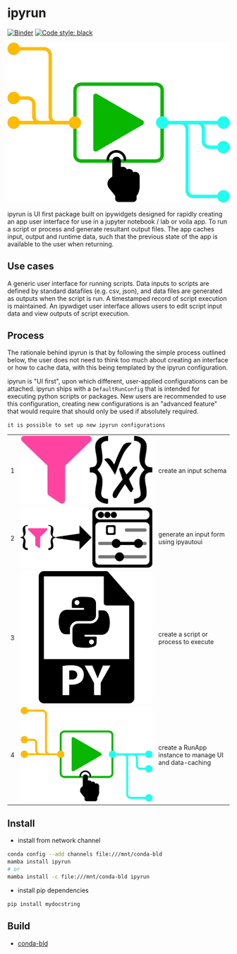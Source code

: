 # ipyrun

[![Binder](https://mybinder.org/badge_logo.svg)](https://mybinder.org/v2/gh/maxfordham/ipyrun/HEAD)
[![Code style: black](https://img.shields.io/badge/code%20style-black-000000.svg)](https://github.com/psf/black)

![](docs/images/logo.png)

ipyrun is UI first package built on ipywidgets designed for rapidly creating an app user interface for use in a jupyter notebook / lab or voila app. To run a script or process and generate resultant output files. The app caches input, output and runtime data, such that the previous state of the app is available to the user when returning. 

## Use cases

A generic user interface for running scripts.
Data inputs to scripts are defined by standard datafiles (e.g. csv, json), and data files are generated as outputs when the script is run.
A timestamped record of script execution is maintained.
An ipywdiget user interface allows users to edit script input data and view outputs of script execution.

## Process

The rationale behind ipyrun is that by following the simple process outlined below, the user does not need to think
too much about creating an interface or how to cache data, with this being templated by the ipyrun configuration.

ipyrun is "UI first",  upon which different, user-applied configurations can be attached. ipyrun ships with a
`DefaultRunConfig` that is intended for executing python scripts or packages. New users are recommended to use
this configuration, creating new configurations is an "advanced feature" that would require that should only be used if 
absolutely required.

```{note}
it is possible to set up new ipyrun configurations 
```

|     |                                          |                                                        |
| --- | ---------------------------------------- | ------------------------------------------------------ |
| 1   | ![](docs/images/pydantic-jsonschema.png) | create an input schema                                 |
| 2   | ![](docs/images/logo-ipyautoui.png)      | generate an input form using ipyautoui                 |
| 3   | ![](docs/images/pythonscript-icon.svg)   | create a script or process to execute                  |
| 4   | ![](docs/images/logo.png)                | create a RunApp instance to manage UI and data-caching |


## Install

- install from network channel

```bash
conda config --add channels file:///mnt/conda-bld
mamba install ipyrun
# or 
mamba install -c file:///mnt/conda-bld ipyrun
```

- install pip dependencies

```bash
pip install mydocstring
```

## Build

- [conda-bld](docs/conda-bld.md)